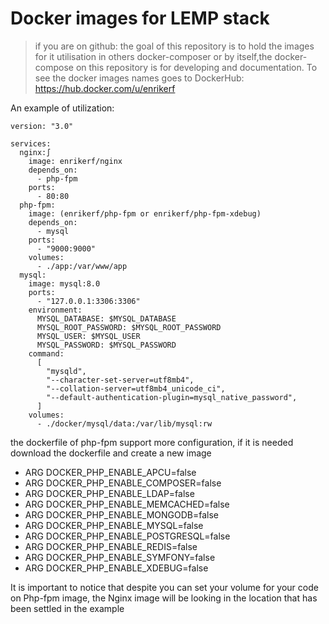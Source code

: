 # Docker images for LEMP stack

>if you are on github: the goal of this repository is to hold the images for it utilisation in others docker-composer or by itself,the docker-compose on this repository is for developing and documentation. To see the docker images names goes to DockerHub: https://hub.docker.com/u/enrikerf

An example of utilization:

```
version: "3.0"

services:
  nginx:∫
    image: enrikerf/nginx
    depends_on:
      - php-fpm
    ports:
      - 80:80
  php-fpm:
    image: (enrikerf/php-fpm or enrikerf/php-fpm-xdebug)
    depends_on:
      - mysql
    ports:
      - "9000:9000"
    volumes:
      - ./app:/var/www/app
  mysql:
    image: mysql:8.0
    ports:
      - "127.0.0.1:3306:3306"
    environment:
      MYSQL_DATABASE: $MYSQL_DATABASE
      MYSQL_ROOT_PASSWORD: $MYSQL_ROOT_PASSWORD
      MYSQL_USER: $MYSQL_USER
      MYSQL_PASSWORD: $MYSQL_PASSWORD
    command:
      [
        "mysqld",
        "--character-set-server=utf8mb4",
        "--collation-server=utf8mb4_unicode_ci",
        "--default-authentication-plugin=mysql_native_password",
      ]
    volumes:
      - ./docker/mysql/data:/var/lib/mysql:rw
```

the dockerfile of php-fpm support more configuration, if it is needed download the dockerfile and create a new image
* ARG DOCKER_PHP_ENABLE_APCU=false
* ARG DOCKER_PHP_ENABLE_COMPOSER=false
* ARG DOCKER_PHP_ENABLE_LDAP=false
* ARG DOCKER_PHP_ENABLE_MEMCACHED=false
* ARG DOCKER_PHP_ENABLE_MONGODB=false
* ARG DOCKER_PHP_ENABLE_MYSQL=false
* ARG DOCKER_PHP_ENABLE_POSTGRESQL=false
* ARG DOCKER_PHP_ENABLE_REDIS=false
* ARG DOCKER_PHP_ENABLE_SYMFONY=false
* ARG DOCKER_PHP_ENABLE_XDEBUG=false


It is important to notice that despite you can set your volume for your code on Php-fpm image, the Nginx image will be looking in the location that has been settled in the example